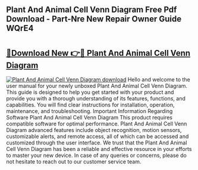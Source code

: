 ## Plant And Animal Cell Venn Diagram Free Pdf Download - Part-Nre New Repair Owner Guide WQrE4

# <h2><a href="http://dfmv2xn.blite.top/?on=Plant+And+Animal+Cell+Venn+Diagram">🔗Download New 👉🔴 Plant And Animal Cell Venn Diagram</a></h2>

[![Plant And Animal Cell Venn Diagram download](https://i.imgur.com/lujVjoI.png)](http://dfmv2xn.blite.top/?on=Plant+And+Animal+Cell+Venn+Diagram)
Hello and welcome to the user manual for your newly unboxed Plant And Animal Cell Venn Diagram. This guide is designed to help you get started with your product and provide you with a thorough understanding of its features, functions, and capabilities. You will find clear instructions for installation, operation, maintenance, and troubleshooting. Important Information Regarding Software Plant And Animal Cell Venn Diagram This product requires compatible software for optimal performance. Plant And Animal Cell Venn Diagram advanced features include object recognition, motion sensors, customizable alerts, and remote access, all of which can be accessed and customized through the user interface. We trust that the Plant And Animal Cell Venn Diagram has been a reliable and effective resource in your efforts to master your new device. In case of any queries or concerns, please do not hesitate to reach out to our customer service team.
